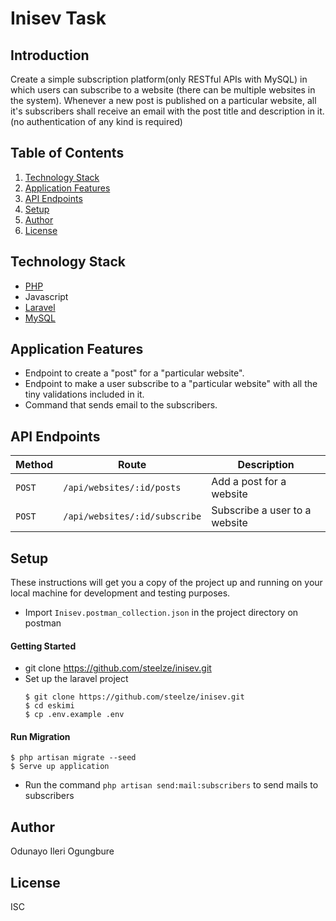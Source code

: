 # Inisev Task

## Introduction
Create a simple subscription platform(only RESTful APIs with MySQL) in which users can subscribe to a website (there can be multiple websites in the system). Whenever a new post is published on a particular website, all it's subscribers shall receive an email with the post title and description in it. (no authentication of any kind is required)


## Table of Contents
1. <a href="#technology-stack">Technology Stack</a>
2. <a href="#application-features">Application Features</a>
3. <a href="#api-endpoints">API Endpoints</a>
4. <a href="#setup">Setup</a>
5. <a href="#author">Author</a>
6. <a href="#license">License</a>


## Technology Stack
  - [PHP](https://www.php.net)
  - Javascript
  - [Laravel](https://laravel.com)
  - [MySQL](https://www.mysql.com)

## Application Features
- Endpoint to create a "post" for a "particular website".
- Endpoint to make a user subscribe to a "particular website" with all the tiny validations included in it.
- Command that sends email to the subscribers.

## API Endpoints
Method | Route | Description
--- | --- | ---
`POST` | `/api/websites/:id/posts` | Add a post for a website
`POST` | `/api/websites/:id/subscribe` | Subscribe a user to a website

## Setup
These instructions will get you a copy of the project up and running on your local machine for development and testing purposes.
  - Import `Inisev.postman_collection.json` in the project directory on postman
  #### Getting Started
  - git clone https://github.com/steelze/inisev.git
  - Set up the laravel project
    ```
    $ git clone https://github.com/steelze/inisev.git
    $ cd eskimi
    $ cp .env.example .env
    ```
  #### Run Migration
    $ php artisan migrate --seed
    $ Serve up application
- Run the command `php artisan send:mail:subscribers` to send mails to subscribers
 
  
## Author
Odunayo Ileri Ogungbure

## License
ISC
